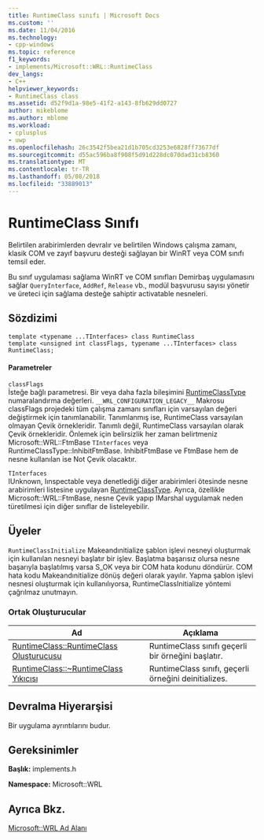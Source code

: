 ```yaml
---
title: RuntimeClass sınıfı | Microsoft Docs
ms.custom: ''
ms.date: 11/04/2016
ms.technology:
- cpp-windows
ms.topic: reference
f1_keywords:
- implements/Microsoft::WRL::RuntimeClass
dev_langs:
- C++
helpviewer_keywords:
- RuntimeClass class
ms.assetid: d52f9d1a-98e5-41f2-a143-8fb629dd0727
author: mikeblome
ms.author: mblome
ms.workload:
- cplusplus
- uwp
ms.openlocfilehash: 26c3542f5bea21d1b705cd3253e6828ff73677df
ms.sourcegitcommit: d55ac596ba8f908f5d91d228dc070dad31cb8360
ms.translationtype: MT
ms.contentlocale: tr-TR
ms.lasthandoff: 05/08/2018
ms.locfileid: "33889013"
---
```

# <a name="runtimeclass-class"></a>RuntimeClass Sınıfı
Belirtilen arabirimlerden devralır ve belirtilen Windows çalışma zamanı, klasik COM ve zayıf başvuru desteği sağlayan bir WinRT veya COM sınıfı temsil eder.  
  
Bu sınıf uygulaması sağlama WinRT ve COM sınıfları Demirbaş uygulamasını sağlar `QueryInterface`, `AddRef`, `Release` vb., modül başvurusu sayısı yönetir ve üreteci için sağlama desteğe sahiptir activatable nesneleri.
  
## <a name="syntax"></a>Sözdizimi  
  
```
template <typename ...TInterfaces> class RuntimeClass
template <unsigned int classFlags, typename ...TInterfaces> class RuntimeClass;
```
  
#### <a name="parameters"></a>Parametreler  
 `classFlags`  
İsteğe bağlı parametresi. Bir veya daha fazla bileşimini [RuntimeClassType](../windows/runtimeclasstype-enumeration.md) numaralandırma değerleri. `__WRL_CONFIGURATION_LEGACY__` Makrosu classFlags projedeki tüm çalışma zamanı sınıfları için varsayılan değeri değiştirmek için tanımlanabilir. Tanımlanmış ise, RuntimeClass varsayılan olmayan Çevik örnekleridir. Tanımlı değil, RuntimeClass varsayılan olarak Çevik örnekleridir. Önlemek için belirsizlik her zaman belirtmeniz Microsoft::WRL::FtmBase `TInterfaces` veya RuntimeClassType::InhibitFtmBase. InhibitFtmBase ve FtmBase hem de nesne kullanılan ise Not Çevik olacaktır.
 
 `TInterfaces`  
IUnknown, Iınspectable veya denetlediği diğer arabirimleri ötesinde nesne arabirimleri listesine uygulayan [RuntimeClassType](../windows/runtimeclasstype-enumeration.md). Ayrıca, özellikle Microsoft::WRL::FtmBase, nesne Çevik yapıp IMarshal uygulamak neden türetilmesi için diğer sınıflar de listeleyebilir.
  
## <a name="members"></a>Üyeler  
`RuntimeClassInitialize` Makeandınitialize şablon işlevi nesneyi oluşturmak için kullanılan nesneyi başlatır bir işlev. Başlatma başarısız olursa nesne başarıyla başlatılmış varsa S_OK veya bir COM hata kodunu döndürür. COM hata kodu Makeandınitialize dönüş değeri olarak yayılır. Yapma şablon işlevi nesnesi oluşturmak için kullanılıyorsa, RuntimeClassInitialize yöntemi çağrılmaz unutmayın.

### <a name="public-constructors"></a>Ortak Oluşturucular  
  
|Ad|Açıklama|  
|----------|-----------------|  
|[RuntimeClass::RuntimeClass Oluşturucusu](../windows/runtimeclass-runtimeclass-constructor.md)|RuntimeClass sınıfı geçerli bir örneğini başlatır.|  
|[RuntimeClass::~RuntimeClass Yıkıcısı](../windows/runtimeclass-tilde-runtimeclass-destructor.md)|RuntimeClass sınıfı, geçerli örneğini deinitializes.|  
  
## <a name="inheritance-hierarchy"></a>Devralma Hiyerarşisi  
Bir uygulama ayrıntılarını budur.
  
## <a name="requirements"></a>Gereksinimler  
**Başlık:** implements.h  
  
**Namespace:** Microsoft::WRL  
  
## <a name="see-also"></a>Ayrıca Bkz.  
[Microsoft::WRL Ad Alanı](../windows/microsoft-wrl-namespace.md)
